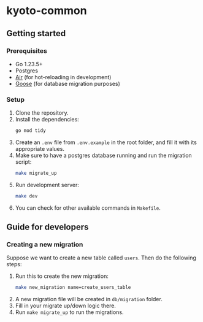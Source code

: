 # kyoto-common

## Getting started

### Prerequisites

- Go 1.23.5+
- Postgres
- [Air](https://github.com/air-verse/air) (for hot-reloading in development)
- [Goose](https://github.com/pressly/goose) (for database migration purposes)

### Setup

1. Clone the repository.
2. Install the dependencies:
    ```sh
    go mod tidy
    ```
3. Create an `.env` file from `.env.example` in the root folder, and fill it with its appropriate values.
4. Make sure to have a postgres database running and run the migration script:
    ```sh
    make migrate_up
    ```
5. Run development server:
    ```sh
    make dev
    ```
6. You can check for other available commands in `Makefile`.

## Guide for developers

### Creating a new migration

Suppose we want to create a new table called `users`. Then do the following steps:

1. Run this to create the new migration:
    ```sh
    make new_migration name=create_users_table
    ```
2. A new migration file will be created in `db/migration` folder.
3. Fill in your migrate up/down logic there.
4. Run `make migrate_up` to run the migrations.
